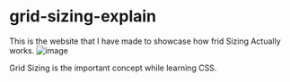 # grid-sizing-explain

This is the website that I have made to showcase how frid Sizing Actually works.
![image](https://github.com/AMANISPEACE/grid-sizing-explain/assets/97402085/0dd629e9-38c5-497b-b409-1a65e3e5ca88)

Grid Sizing is the important concept while learning CSS.

